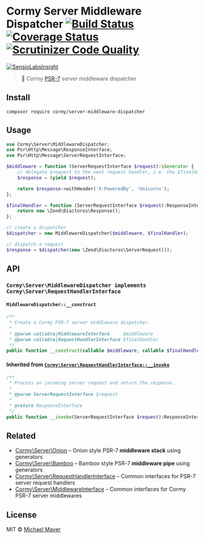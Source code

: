 # Cormy Server Middleware Dispatcher [![Build Status](https://travis-ci.org/cormy/server-middleware-dispatcher.svg?branch=master)](https://travis-ci.org/cormy/server-middleware-dispatcher) [![Coverage Status](https://coveralls.io/repos/cormy/server-middleware-dispatcher/badge.svg?branch=master&service=github)](https://coveralls.io/github/cormy/server-middleware-dispatcher?branch=master) [![Scrutinizer Code Quality](https://scrutinizer-ci.com/g/cormy/server-middleware-dispatcher/badges/quality-score.png?b=master)](https://scrutinizer-ci.com/g/cormy/server-middleware-dispatcher/?branch=master)

[![SensioLabsInsight](https://insight.sensiolabs.com/projects/653860df-7903-4711-98b3-c60e349f1e65/big.png)](https://insight.sensiolabs.com/projects/653860df-7903-4711-98b3-c60e349f1e65)

> :nut_and_bolt: Cormy [PSR-7](http://www.php-fig.org/psr/psr-7) server middleware dispatcher


## Install

```
composer require cormy/server-middleware-dispatcher
```


## Usage

```php
use Cormy\Server\MiddlewareDispatcher;
use Psr\Http\Message\ResponseInterface;
use Psr\Http\Message\ServerRequestInterface;

$middleware = function (ServerRequestInterface $request):\Generator {
    // delegate $request to the next request handler, i.e. the $finalHandler below
    $response = (yield $request);

    return $response->withHeader('X-PoweredBy', 'Unicorns');
};

$finalHandler = function (ServerRequestInterface $request):ResponseInterface {
    return new \Zend\Diactoros\Response();
};

// create a dispatcher
$dispatcher = new MiddlewareDispatcher($middleware, $finalHandler);

// dispatch a request
$response = $dispatcher(new \Zend\Diactoros\ServerRequest());
```


## API

### `Cormy\Server\MiddlewareDispatcher implements Cormy\Server\RequestHandlerInterface`

#### `MiddlewareDispatcher::__construct`

```php
/**
 * Create a Cormy PSR-7 server middleware dispatcher.
 *
 * @param callable|MiddlewareInterface     $middleware
 * @param callable|RequestHandlerInterface $finalHandler
 */
public function __construct(callable $middleware, callable $finalHandler)
```

#### Inherited from [`Cormy\Server\RequestHandlerInterface::__invoke`](https://github.com/cormy/server-request-handler)

```php
/**
 * Process an incoming server request and return the response.
 *
 * @param ServerRequestInterface $request
 *
 * @return ResponseInterface
 */
public function __invoke(ServerRequestInterface $request):ResponseInterface;
```


## Related

* [Cormy\Server\Onion](https://github.com/cormy/onion) – Onion style PSR-7 **middleware stack** using generators
* [Cormy\Server\Bamboo](https://github.com/cormy/bamboo) – Bamboo style PSR-7 **middleware pipe** using generators
* [Cormy\Server\RequestHandlerInterface](https://github.com/cormy/server-request-handler) – Common interfaces for PSR-7 server request handlers
* [Cormy\Server\MiddlewareInterface](https://github.com/cormy/server-middleware) – Common interfaces for Cormy PSR-7 server middlewares


## License

MIT © [Michael Mayer](http://schnittstabil.de)

